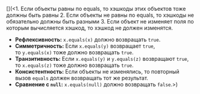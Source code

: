 [](<1. Если объекты равны по equals, то хэшкоды этих объектов тоже должны быть равны 
2. Если объекты не равны по equals, то хэшкоды не обязательно должны быть разными
3. Если объект не изменяет поля по которым вычисляется хэшкод, то хэшкод не должен изменятся.

- **Рефлексивность:** `x.equals(x)` должно возвращать `true`.
- **Симметричность:** Если `x.equals(y)` возвращает `true`, то `y.equals(x)` тоже должно возвращать `true`.
- **Транзитивность:** Если `x.equals(y)` и `y.equals(z)` возвращают `true`, то `x.equals(z)` тоже должно возвращать `true`.
- **Консистентность:** Если объекты не изменялись, то повторный вызов `equals` должен возвращать тот же результат.
- **Сравнение с `null`:** `x.equals(null)` должно возвращать `false`.>)